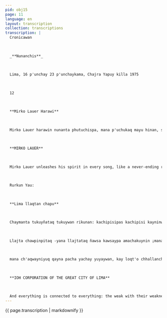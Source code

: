 ```yaml
---
pid: obj15
page: 11
language: en
layout: transcription
collection: transcriptions
transcription: |
  Cronicawan
  
  
  
  _**Nunanchis**_
  
  
  
  Lima, 16 p'unchay 23 p'unchaykama, Chajra Yapuy killa 1975
  
  
  
  12
  
  
  
  **Mirko Lauer Harawi**
  
  
  
  Mirko Lauer harawin nunanta phutuchispa, mana p'uchukaq mayu hinan, sirk'anpi tinkuchin rimayninta, yawarninta, Mirko Lauer pashkan mana musqona p'unchaykunata, kharunchakusqa unanchankunata harawinwan kutirichimun. Mirko Lauer wayra hina sasa ñankunata puririn, mana qhepaman kutirispa sonqonpi llinpispa wajcha runaq mosqoyninta. Mirko Lauer qhawan mana lliwpa qhawasqanta, ñawinchan sumq qdllarimuykunata, qallarimuntaq huq kawsayta llakiwan awqanankuspa. Kay p'at'arakunatan qelqan Mirko Lauer:
  
  
  
  **MIRKO LAUER**
  
  
  
  Mirko Lauer unleashes his spirit in every song, like a never-ending river, mixing blood and words in its pulse. Mirko Lauer unleashes the unplanned days of dreams, restores hope to the flags that became distant, rescues the flags with his song. Mirko Lauer travels difficult paths like the wind, never turning back, drawing in his heart the dreams of humiliated men. Mirko Lauer looks at time, looks at the designs, at what no one sees, looks at another beautiful dawn, and begins another life, struggling with sorrow. Mirko Lauer has written these books:
  
  
  
  Rurkun Yau:
  
  
  
  **Lima llaqtan chapu**
  
  
  
  Chaymanta tukuyñataq tukuywan rikunan: kachipisipas kachipisi kayninwan chaymanta kallpayupas kallpanwan uyarimunqa kaymanta chaymanta ch'uyanchanqaku. Chaymanta tiakuqkunaq llaki ñawinku. hat'alliqkunaq llaki ñawinkuña, chaymanta wasinchispa ujunpitaq k'irinchis uma nanayuyarichikun, q'apaqtaq chay rawraq carbide ch'inllapi kurkuykuchispa ujunpi. Kaychus Willka Taytachaq watan? Sajraq waqtasqan warmis uywaqaykichis inkillpi maskaspa aswan q'eyayuq kiskakuna: mit'ayaqkuna huj kutitawan wanphunpi chayamunku Awqay pata kama; ajnanaq ñawpa p'unchaynin, chaninmanta mirara, llallimuntaq mama qocha chhaynamanta orqokuna suchurinku unu purinanpaq. Kaymi Anno Dominiq mana yupaynin waranqa pisqa pachajninmanta: Apuski willay paskay chaymanta Wiraqochakunaq qheplaqa manacha karanchu 1968 Apu Wiraqochaq watan, Chaymanta rikuran imaymanata chay waqcha masochist ullpuykusqa ch'impaq tutapi chaymanta willka iñiypi chaymanta ch'irmay llaki yuyariyninchis qaynapachamanonqonchispa churanakuynin kawsayninchiswan kay necromancyq amachakuynin qhapaq llajta, maypitaq huj wayra similla uyarichin chaninmanta mana chaninwan Icha llajtayñataq wiñakun q'arachupakunaq mast'arisqa rapran ujunpi. chaymanta tukuyñataq tukuywan rikunan: ñawsañataq ch'impawan chaymanta upañataq rikunan sutinmanta, chaymanta kay llajtañataq cheqaqmanta uyarinqacha tawa chaki apocaliqticaskunanmanta: 1808 watamanta 1824 wataman Burguesiaq awqayninkuna, 1825 watapitaq allpa hap'ikuy runantinwan chaymanta tawa chakinkunan
  
  
  
  Llajta chawpinpitaq -yana llajtataq ñawsa kawsaypa amachakuynin ¡manan kanchu yupaychasqa wata k'ijllakuna llawtunapaq, pacha kawsaykunaq uyanta Imaskaspa Chaymanta cerveceriaskunaq pisipachij q'apaynillan, chay inciensoq asnaq q'apayninkuna hanaq wasi t'oqokuInaman wichaspa ¡Ichaymanta huj kamaq wiraqocha Hote Comerciupi qhaku ch'iata michispa: ¡Martin Adan. (Aswansi qhapaq llajta munakun ullpuy ñak'ariyta wanankakuyman, wañusqa runatacha hap'isun kawsaq runamanta ichaymanta qoripi llasaykachasun qharikayninpa matematicaq kaq semanpan kaqtinqa kaypascha kaypascha kanman Apu Taytachaq watan. ichaqa kay pacha rimaykunaqa chhalay rimaykuInallan chaymanta mana rawraq sonqomantachu,
  
  
  
  mana ch'aqwayniyuq qayna pacha yachay yuyaywan, kay loqt'o chhallanchay qhatu kamayuqkunaq rumi pisqun, chay warmi chhalaqkuna chaymanta chay willay willakakuPaykunan waqaychanku qasi qasillanchista: chay kachipisikunan huj kutitawan hunt'achinku vomitoriums qhapaq llajtata, chay kachipisikuna chaymanta chay kallpayuqkuna huj kutitawan yupaychanku pakana k'uchunkunata chaymanta kirawkunatawan chaymanta chay qhapaq llaqtañataq amikun. Pipaqtaqri mama killa rikhurimun imayna lirp'u hina qhawarikunapaq! Pipaqtaqri sapa killan inti watana qelqakunapi sijlla q'ala chakakuna rikhurimun? Pipaqtaqri llusikun kusikawsay maqmuy qhawakunata llajtak'itikunapi? Ayaw suchuyamuq ñawikuna! Chay p'unchaykunataq yupanapaq qhatu kamayuqkunaq ñañiy samanpanapi (Chaymanta qollqe raykutaq ima sipas uyaraq mana p'enqaymanta pukata sansan; Chaymanta machu runakuna manaña qhapaq yuyaysapachu kanku chhalaypi pantasqanku raykuutaq mana allin qollqe chaninchaykunapi. Chaymanta ch'isinpitaq maywinqallarancha wank'arta qala panpakunapi? Chaymanta karumanta uyarikunqallacha k'amipakuq qaparikuykuna chaytaqcha hark'asqa kanqa ch'aqlaywan? rimaykunata? Amachakuy mana unanchakuq sajta wanankukunamanta: Chaypin tarikun cheqaq sutin manchaykuna.
  
  
  
  **IOH CORPORATION OF THE GREAT CITY OF LIMA**
  
  
  
  And everything is connected to everything: the weak with their weakness and the strong with their own strength will respond and give explanations. And tormented eyes of the sedentary, tormented eyes of the owners, And a sound of wickerwork crackling beneath our homes, the smell of carbide burning silently beneath your bodies. Is this the year of Being? A woman scourged by the devil is your patron saint searching the orchard for the most festering thorns: the conquerors once again arriving in their ships, to the Plaza de Armas; a solemn eve, a just punishment the sea advances and the mountains retreat in the wake of the waters. It is the Anno Domini of fifteen hundred I don't know how many: the late rain of gods and legends. But surely that was not the year of the Lord 1968, and that poor masochist, immersed in religion and darkness, saw things.
---
```


{{ page.transcription | markdownify }}
